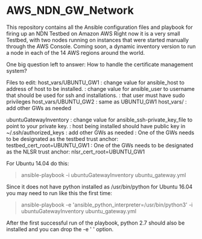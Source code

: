 
# AWS_NDN_GW_Network
This repository contains all the Ansible configuration files and playbook for 
firing up an NDN Testbed on Amazon AWS
Right now it is a very small Testbed, with two nodes running on instances that
were started manually through the AWS Console. Coming soon, a dynamic inventory 
version to run a node in each of the 14 AWS regions around the world.

One big question left to answer: How to handle the certificate management system?
 
Files to edit:
host_vars/UBUNTU_GW1    : change value for ansible_host to address of host to be installed.
                        : change value for ansible_user to username that should be used for ssh and installations.
                        :      that user must have sudo privileges
host_vars/UBUNTU_GW2    : same as UBUNTU_GW1
host_vars/<other GWs>   : add other GWs as needed

ubuntuGatewayInventory  : change value for ansible_ssh-private_key_file to point to your private key.
                        :      host being installed should have public key in ~/.ssh/authorized_keys
                        : add other GWs as needed
                        : One of the GWs needs to be designated as the testbed trust anchor:  testbed_cert_root=UBUNTU_GW1
                        : One of the GWs needs to be designated as the NLSR trust anchor:      nlsr_cert_root=UBUNTU_GW1


For Ubuntu 14.04 do this:
> ansible-playbook -i ubuntuGatewayInventory ubuntu_gateway.yml

Since it does not have python installed as /usr/bin/python
for Ubuntu 16.04 you may need to run like this the first time:
> ansible-playbook -e 'ansible_python_interpreter=/usr/bin/python3' -i ubuntuGatewayInventory ubuntu_gateway.yml

After the first successful run of the playbook, python 2.7 should also be installed
and you can drop the -e '    ' option.



